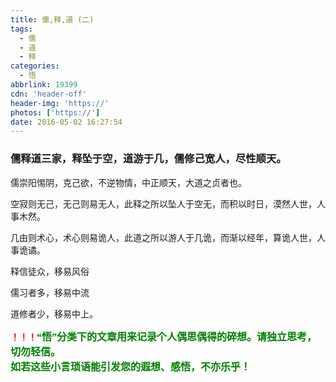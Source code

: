```yaml
---
title: 儒,释,道 (二)
tags:
  - 儒
  - 道
  - 释
categories:
  - 悟
abbrlink: 19399
cdn: 'header-off'
header-img: 'https://'
photos: ['https://']
date: 2016-05-02 16:27:54
---
```


### 儒释道三家，释坠于空，道游于几，儒修己宽人，尽性顺天。

儒崇阳惕阴，克己欲，不逆物情，中正顺天，大道之贞者也。

空寂则无己，无己则易无人，此释之所以坠人于空无，而积以时日，漠然人世，人事木然。

几由则术心，术心则易诡人，此道之所以游人于几诡，而渐以经年，算诡人世，人事诡谲。

释信徒众，移易风俗

儒习者多，移易中流

道修者少，移易中上。  


**<font color=red>！！！</font><font color=green face=微软雅黑 size=3>“悟”分类下的文章用来记录个人偶思偶得的碎想。请独立思考，切勿轻信。  
如若这些小言琐语能引发您的遐想、感悟，不亦乐乎！</font>**